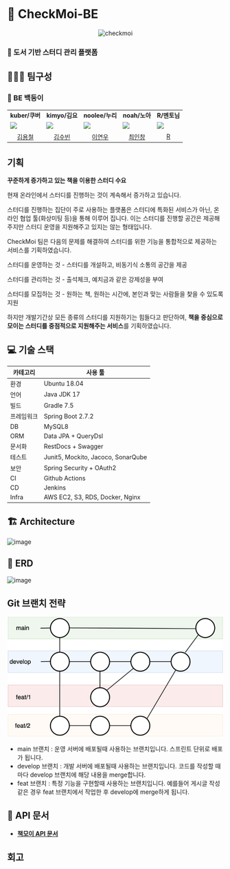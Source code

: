 # 📖 CheckMoi-BE
<p align="center">
<img src="https://user-images.githubusercontent.com/41179265/184524017-beed4f4a-27a2-4545-8a0e-f59b19853b0f.png" alt="checkmoi"/>
</p>

### 📕 도서 기반 스터디 관리 플랫폼

## 🧑‍🤝‍🧑 팀구성

### 🔹 BE 백둥이
<table>
  <tr>
    <td align="center"><b>kuber/쿠버</b></td>
    <td align="center"><b>kimyo/김요</b></td>
    <td align="center"><b>noolee/누리</b></td>
    <td align="center"><b>noah/노아</b></td>
    <td align="center"><b>R/멘토님</b></td>
  </tr>
  <tr>
    <td>
        <a href="https://github.com/zxcv9203">
            <img src="https://avatars.githubusercontent.com/u/41960243?v=4" width="100px" />
        </a>
    </td>
    <td>
        <a href="https://github.com/kimziou77">
            <img src="https://avatars.githubusercontent.com/u/41179265?s=96&v=4" width="100px" />
        </a>
    </td>
    <td>
        <a href="https://github.com/ynoolee">
            <img src="https://avatars.githubusercontent.com/u/53856184?v=4" width="100px" />
        </a>
    </td>
    <td>
        <a href="https://github.com/ICCHOI">
            <img src="https://avatars.githubusercontent.com/u/48702370?v=4" width="100px" />
        </a>
    </td>
    <td>
        <a href="https://github.com/SeokRae">
            <img src="https://avatars.githubusercontent.com/u/17922700?v=4" width="100px" />
        </a>
    </td>
  </tr>
  <tr>
    <td align="center"><a href="https://github.com/zxcv9203">김용철</a></td>
    <td align="center"><a href="https://github.com/kimziou77">김수빈</a></td>
    <td align="center"><a href="https://github.com/ynoolee">이연우</a></td>
    <td align="center"><a href="https://github.com/ICCHOI">최인창</a></td>
    <td align="center"><a href="https://github.com/SeokRae">R</a></td>
  </tr>
</table>

## 기획
**꾸준하게 증가하고 있는 책을 이용한 스터디 수요**

현재 온라인에서 스터디를 진행하는 것이 계속해서 증가하고 있습니다.

스터디를 진행하는 집단이 주로 사용하는 플랫폼은
스터디에 특화된 서비스가 아닌, 온라인 협업 툴(화상미팅 등)을 통해 이루어 집니다.
이는 스터디를 진행할 공간은 제공해주지만 스터디 운영을 지원해주고 있지는 않는 형태입니다.

CheckMoi 팀은 다음의 문제를 해결하여 스터디를 위한 기능을 통합적으로 제공하는 서비스를 기획하였습니다.

스터디를 운영하는 것 - 스터디를 개설하고, 비동기식 소통의 공간을 제공

스터디를 관리하는 것 - 출석체크, 예치금과 같은 강제성을 부여

스터디를 모집하는 것 - 원하는 책, 원하는 시간에, 본인과 맞는 사람들을 찾을 수 있도록 지원

하지만 개발기간상 모든 종류의 스터디를 지원하기는 힘들다고 판단하여,
**책을 중심으로 모이는 스터디를 중점적으로 지원해주는 서비스**를 기획하였습니다.


## 💻 기술 스택

카테고리 | 사용 툴
--- | ---
환경 | Ubuntu 18.04
언어 | Java JDK 17
빌드 | Gradle 7.5
프레임워크 | Spring Boot 2.7.2
DB | MySQL8
ORM | Data JPA + QueryDsl
문서화 | RestDocs + Swagger
테스트 | Junit5, Mockito, Jacoco, SonarQube
보안 | Spring Security + OAuth2
CI | Github Actions
CD | Jenkins
Infra | AWS EC2, S3, RDS, Docker, Nginx

## 🏗️ Architecture
<img width="1158" alt="image" src="https://user-images.githubusercontent.com/41960243/184510401-738cfdf5-a733-4f22-a256-395950635391.png">

## 📏 ERD
![image](https://user-images.githubusercontent.com/41179265/184468382-f959d046-5d2f-4f68-b73a-e19fdd0bdfd6.png)

## Git 브랜치 전략
![git_브랜치_전략](image/img.png)

- main 브랜치 : 운영 서버에 배포될때 사용하는 브랜치입니다. 스프린트 단위로 배포가 됩니다.
- develop 브랜치 : 개발 서버에 배포될때 사용하는 브랜치입니다. 코드를 작성할 때마다 develop 브랜치에 해당 내용을 merge합니다.
- feat 브랜치 : 특정 기능을 구현할때 사용하는 브랜치입니다. 예를들어 게시글 작성같은 경우 feat 브랜치에서 작업한 후 develop에 merge하게 됩니다.

## 📜 API 문서
- [**책모이 API 문서**](https://checkmoi.ga/docs/index.html)

## 회고